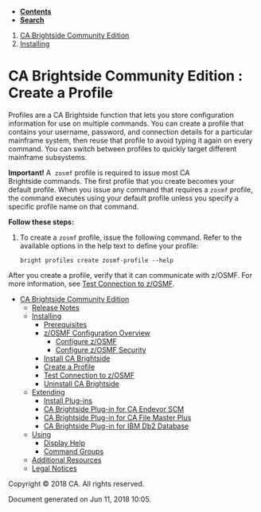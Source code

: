 <div id="page">

<div id="main" class="aui-page-panel">

<div class="aui-page-panel-nav">

<div class="aui-navgroup-inner">

<div id="tabs-nav" class="aui-tabs horizontal-tabs">

  - [**Contents**](#tabs-navigation)
  - [**Search**](#tabs-search)

<div id="tabs-navigation" class="tabs-pane active-pane" data-current-page-id="473021290">

</div>

<div id="tabs-search" class="tabs-pane">

</div>

</div>

</div>

</div>

<div class="section aui-page-panel-content">

<div id="main-header">

<div id="breadcrumb-section">

1.  <span> [CA Brightside Community Edition](index.html) </span>
2.  <span> [Installing](Installing_473021284.html)
</span>

</div>

# <span id="title-text"> CA Brightside Community Edition : Create a Profile </span>

</div>

<div id="content" class="view">

<div class="page-metadata">

</div>

<div id="main-content" class="wiki-content group">

Profiles are a CA Brightside function that lets you store configuration
information for use on multiple commands. You can create a profile that
contains your username, password, and connection details for a
particular mainframe system, then reuse that profile to avoid typing it
again on every command. You can switch between profiles to quickly
target different mainframe
subsystems.

<div class="confluence-information-macro confluence-information-macro-note">

<span class="aui-icon aui-icon-small aui-iconfont-warning confluence-information-macro-icon"></span>

<div class="confluence-information-macro-body">

**Important\!** A  `zosmf` profile is required to issue most CA
Brightside commands. The first profile that you create becomes your
default profile. When you issue any command that requires
a `zosmf` profile, the command executes using your default profile
unless you specify a specific profile name on that command.

</div>

</div>

**Follow these steps:**

1.  To create a `zosmf` profile, issue the following command. Refer to
    the available options in the help text to define your profile:
    
    <div class="code panel caCodePanel">
    
    <div class="codeContent panelContent">
    
    ``` ca-code-default
    bright profiles create zosmf-profile --help
    ```
    
    </div>
    
    </div>

After you create a profile, verify that it can communicate with z/OSMF.
For more information, see [Test Connection to z/OSMF](473021291.html).

</div>

</div>

</div>

</div>

  - <span id="n-473021279">[CA Brightside Community
    Edition](index.html)</span>
      - <span id="n-473021281">[Release
        Notes](Release-Notes_473021281.html)</span>
    <!-- end list -->
      - <span id="n-473021284">[Installing](Installing_473021284.html)</span>
          - <span id="n-473021285">[Prerequisites](Prerequisites_473021285.html)</span>
        <!-- end list -->
          - <span id="n-473021286">[z/OSMF Configuration
            Overview](473021286.html)</span>
              - <span id="n-473021287">[Configure
                z/OSMF](473021287.html)</span>
            <!-- end list -->
              - <span id="n-473021288">[Configure z/OSMF
                Security](473021288.html)</span>
        <!-- end list -->
          - <span id="n-473021289">[Install CA
            Brightside](Install-CA-Brightside_473021289.html)</span>
        <!-- end list -->
          - <span id="n-473021290">[Create a
            Profile](Create-a-Profile_473021290.html)</span>
        <!-- end list -->
          - <span id="n-473021291">[Test Connection to
            z/OSMF](473021291.html)</span>
        <!-- end list -->
          - <span id="n-473021293">[Uninstall CA
            Brightside](Uninstall-CA-Brightside_473021293.html)</span>
    <!-- end list -->
      - <span id="n-475935698">[Extending](Extending_475935698.html)</span>
          - <span id="n-473021292">[Install
            Plug-ins](Install-Plug-ins_473021292.html)</span>
        <!-- end list -->
          - <span id="n-475935700">[CA Brightside Plug-in for CA Endevor
            SCM](CA-Brightside-Plug-in-for-CA-Endevor-SCM_475935700.html)</span>
        <!-- end list -->
          - <span id="n-475935701">[CA Brightside Plug-in for CA File
            Master
            Plus](CA-Brightside-Plug-in-for-CA-File-Master-Plus_475935701.html)</span>
        <!-- end list -->
          - <span id="n-475943406">[CA Brightside Plug-in for IBM Db2
            Database](CA-Brightside-Plug-in-for-IBM-Db2-Database_475943406.html)</span>
    <!-- end list -->
      - <span id="n-473021294">[Using](Using_473021294.html)</span>
          - <span id="n-473021295">[Display
            Help](Display-Help_473021295.html)</span>
        <!-- end list -->
          - <span id="n-473021296">[Command
            Groups](Command-Groups_473021296.html)</span>
    <!-- end list -->
      - <span id="n-473021297">[Additional
        Resources](Additional-Resources_473021297.html)</span>
    <!-- end list -->
      - <span id="n-38207495">[Legal
        Notices](Legal-Notices_38207495.html)</span>

<div id="footer">

<div class="section footer-body">

Copyright © 2018 CA. All rights reserved.

<div class="footer-logo">

</div>

Document generated on Jun 11, 2018 10:05.

</div>

</div>

</div>

